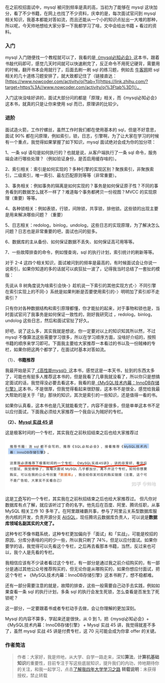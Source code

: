 在之前校招面试中，mysql 被问到频率是真的高，当初为了能够在 mysql 这块加分，看了不少书籍，在网上也找了不少资料，庆幸的是，每次面试官问到 mysql 相关知识，我基本都能对答如流，而且还能从一个小的知识点扯出一大堆的那种，所以呢，今天帅地想给大家分享一下我都学习了啥，文中会给出书籍 + 看过的资料。

### 入门

mysql 入门随便找一个教程就可以了，我看的是[《mysql必知必会》](https://zhida.zhihu.com/search?content_id=168895258&content_type=Article&match_order=1&q=《mysql必知必会》&zhida_source=entity)这本书，跟着书敲代码即可，感觉几天时间就可以快速刷完了，反正命令不用死记硬背，需要用的时候，翻开书本会用就行了，后面去刷一刷 sql 的练习题，例如去 [牛客网](https://zhida.zhihu.com/search?content_id=168895258&content_type=Article&match_order=1&q=牛客网&zhida_source=entity)把 sql 相关的几十道练习题安排了，就大致都记住了（链接直达：[https://www.nowcoder.com/activity/oj?tab=1](https://link.zhihu.com/?target=https%3A//www.nowcoder.com/activity/oj%3Ftab%3D1)）。

入门这块没啥好讲的，面试大部分问的都是「原理」相关，而《mysql必知必会》这本书，就真的只是让你来使用 sql 而已，原理讲的比较少。

### 进阶

面试造火箭，工作拧螺丝，虽然工作时我们都在使用基本的 sql，但是不好意思，面试 90% 都在问原理，例如索引，锁，日志，引擎啊，为了让大家在学习的时候有一个重点，我觉得如果掌握了如下知识，mysql 面试绝对会成为你的加分项：

1、一条 sql 语句是如何执行的？也就是说，从客户端执行了一条 sql 命令，服务端会进行哪些处理？（例如验证身份，是否启用缓存啥的）。

2、索引相关：索引是如何实现的？多种引擎的实现区别？聚族索引，非聚族索引，二级索引，唯一索引、最左匹配原则等等（非常重要）。

3、事务相关：例如事务的隔离是如何实现的？事务是如何保证原子性？不同的事务看到的数据怎么就不一样了？难道每个事务都拷贝一份视图？MVCC 的实现原理（重要）等等。

4、各种锁相关：例如表锁，行锁，间隙锁，共享锁，排他锁。这些锁的出现主要是用来解决哪些问题？（重要）

5、日志相关：redolog，binlog，undolog，这些日志的实现原理，为了解决怎么问题？日志也是非常重要的吧，面试也问的挺多。

6、数据库的主从备份、如何保证数据不丢失、如何保证高可用等等。

7、一些故障排查的命令，例如慢查询，sql 的执行计划，索引统计的刷新等等。

对于 2-4 这四个相关知识，面试被问到的频率是最高的，有时候面试会让你说一说索引，如果你知道的多的话就可以疯狂扯一波了，记得我当时总结了一套扯的模版：

先说从 B 树角度说为啥索引会快-》趁机说一下索引的其他实现方式-〉不同引擎在索引实现上的不同-》系统是如果判断是否要使用索引的-〉明明加了索引却不走索引？

只有你对各种数据结构和索引原理都懂，你才能扯的起来，对于事物和锁也是，当时面试官问了我事务是如何保证一致性的，刚好我研究过 ，redolog，binlog，undolog 这些日志，然后和面试官扯了好久。

好吧，说了这么多，其实我就是想说，你一定要对以上的知识知其所以然，不过 mysql 不像算法这些需要学习很多，所以在学习顺序方面，没啥好介绍的，按照书籍的顺序来学习即可。下面我主要给大家推荐一本看过的书以及一份贼棒的专栏，如果你把这两个都学了，在面试时基本对答如流。

（1）、**书籍推荐**

我最开始是买了[《高性能mysql》](https://zhida.zhihu.com/search?content_id=168895258&content_type=Article&match_order=1&q=《高性能mysql》&zhida_source=entity)这本书，感觉这是一本天书，扯到的东西太多了，可能也有挺多人推荐这本书的，但是我看了几章我就没看了，所以你只是想搞定面试的话，我觉得没必要去看这本，我看的是[《MySQL技术内幕：InnoDB存储引擎》](https://zhida.zhihu.com/search?content_id=168895258&content_type=Article&match_order=1&q=《MySQL技术内幕：InnoDB存储引擎》&zhida_source=entity)这本书，不是很厚，但我觉得看起来很舒服，这本书不是很全，感觉给我最大帮助的是关于「锁」那块的知识，其次是索引的一些知识，还是值得一看的书。

如果你认真看，这本书也是几天就能看完了，内容不是很多，但是单单这本书不足以应付面试，下面我必须给大家推荐一个我自认为贼好的专栏。

**（2）、[Mysql 实战 45 讲](https://zhida.zhihu.com/search?content_id=168895258&content_type=Article&match_order=1&q=Mysql+实战+45+讲&zhida_source=entity)**

这是极客时间的一个专栏，其实我在之前秋招结束之后也给大家推荐过



![img](imags/mysql学习建议/v2-55ff6e8e4fb844efe176a253e6c5887f_1440w.jpg)



这是[丁奇](https://zhida.zhihu.com/search?content_id=168895258&content_type=Article&match_order=1&q=丁奇&zhida_source=entity)写的一个专栏，其实我在之前秋招结束之后也给大家推荐过。 但凡你对数据库有点了解，就应该听过丁奇的名字。他先后在百度、阿里、腾讯任职，从事 MySQL 相关工作 10 多年了。在阿里跟褚霸共事，参与了阿里云关系型数据库服务内核的开发，负责开源分支 [AliSQL](https://zhida.zhihu.com/search?content_id=168895258&content_type=Article&match_order=1&q=AliSQL&zhida_source=entity)，现任腾讯云数据库负责人，可以说是**数据库领域名副其实的大佬了。**



这种专栏不像书籍系统，这种专栏更加偏向于「面试」和「实战」，可能是校招的原因，分库分表啥的问的少一些，所以我只刷了 74%，但足以应付面试。如果你要学的话，我觉得可以先看这个专栏，之后再去看那本书籍，当然，反过来也可以，我个人是先看的专栏。

我相信应该有不少读者看过这个专栏，有一部分是通过我之前介绍购买的，有一部分是通过其他公众号推荐购买的，但无论你是从哪购买的，如果你想应付面试，把这个专栏 + 《MySQL技术内幕：InnoDB存储引擎》这本书刷了，想不稳都难。

还有一部分需要注意的就是，故障的排查，这些一般需要自己动手去实践，例如如果查看一条 sql 的执行计划，多条 sql 的执行会发生死锁，怎么查看是否发生了死锁呢？

这一部分，一定要跟着书或者专栏动手去做，会让你理解的更加深刻。

Mysql 的内容不算多，学起来还是很快，从 0 到 1，把《mysql必知必会》+《MySQL技术内幕：InnoDB存储引擎》 + Mysql 实战 45 讲，我觉得就差不多了，虽然 mysql 实战 45 讲是付费专栏，这 70 元可能会成为你拿 offer 的关键。

### **作者简洁**

> 作者：大家好，我是帅地，从大学、自学一路走来，深知**算法**，**计算机基础知识**的重要性，目前专注于写这些底层知识，提升我们的内功，帅地期待你的关注，和我一起学习，点击[了解我四年大学学习之路](https://link.zhihu.com/?target=https%3A//mp.weixin.qq.com/s/NvhXxUXmcotGBZ6SPAN3Aw) **转载说明**：未获得授权，禁止转载
